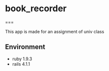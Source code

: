 # book_recorder
===

This app is made for an assignment of univ class

## Environment
* ruby 1.9.3
* rails 4.1.1
